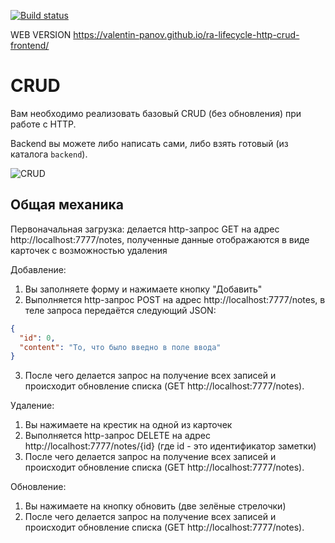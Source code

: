 [![Build status](https://ci.appveyor.com/api/projects/status/wtqeq4oq1k4ik673?svg=true)](https://ci.appveyor.com/project/vapanov/ra-lifecycle-http-crud-frontend)

WEB VERSION https://valentin-panov.github.io/ra-lifecycle-http-crud-frontend/

# CRUD

Вам необходимо реализовать базовый CRUD (без обновления) при работе с HTTP.

Backend вы можете либо написать сами, либо взять готовый (из каталога `backend`).

![CRUD](./assets/crud.png)

## Общая механика

Первоначальная загрузка: делается http-запрос GET на адрес http://localhost:7777/notes, полученные данные отображаются в виде карточек с возможностью удаления

Добавление:

1. Вы заполняете форму и нажимаете кнопку "Добавить"
1. Выполняется http-запрос POST на адрес http://localhost:7777/notes, в теле запроса передаётся следующий JSON:

```json
{
  "id": 0,
  "content": "То, что было введно в поле ввода"
}
```

3. После чего делается запрос на получение всех записей и происходит обновление списка (GET http://localhost:7777/notes).

Удаление:

1. Вы нажимаете на крестик на одной из карточек
1. Выполняется http-запрос DELETE на адрес http://localhost:7777/notes/{id} (где id - это идентификатор заметки)
1. После чего делается запрос на получение всех записей и происходит обновление списка (GET http://localhost:7777/notes).

Обновление:

1. Вы нажимаете на кнопку обновить (две зелёные стрелочки)
1. После чего делается запрос на получение всех записей и происходит обновление списка (GET http://localhost:7777/notes).

